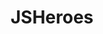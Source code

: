 ---
website: https://jsheroes.io/
title: JSHeroes
country_code: ro
location: Cluj-Napoca, Romania
description: Open-Source Community Event
date_start: 2020-04-23
date_end: 2020-04-24
---